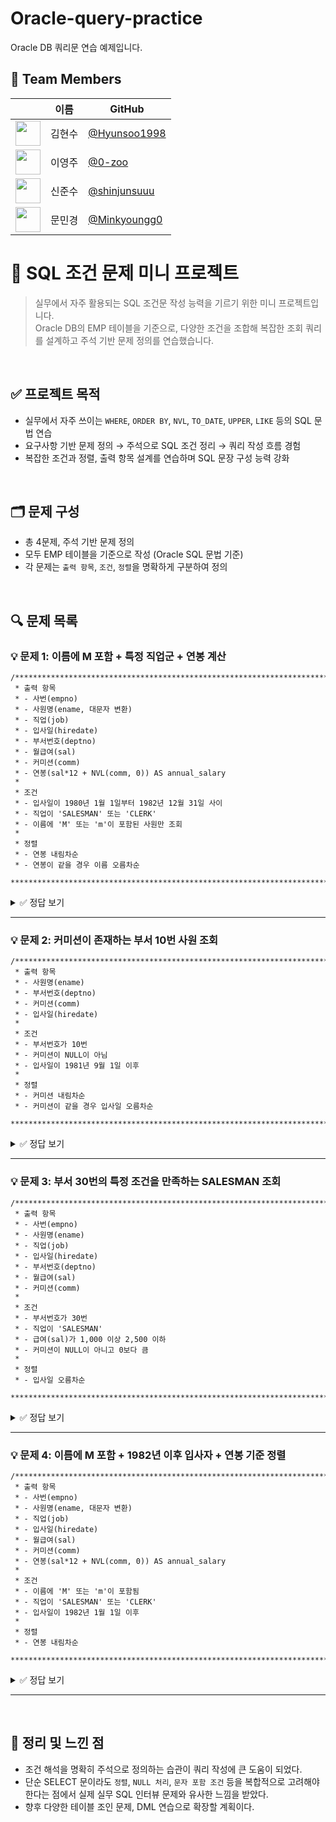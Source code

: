# Oracle-query-practice
Oracle DB 쿼리문 연습 예제입니다.


## 👥 Team Members

| | 이름  | GitHub |
|--|------|--------|
| <img src="https://github.com/Hyunsoo1998.png" width=40/> | 김현수 | [@Hyunsoo1998](https://github.com/Hyunsoo1998) | 
| <img src="https://github.com/0-zoo.png" width="40"/> | 이영주 | [@0-zoo](https://github.com/0-zoo) |
| <img src="https://github.com/shinjunsuuu.png" width="40"/> | 신준수 | [@shinjunsuuu](https://github.com/shinjunsuuu) |
| <img src="https://github.com/Minkyoungg0.png" width="40"/> | 문민경 | [@Minkyoungg0](https://github.com/Minkyoungg0) |


# 📘 SQL 조건 문제 미니 프로젝트

> 실무에서 자주 활용되는 SQL 조건문 작성 능력을 기르기 위한 미니 프로젝트입니다.  
Oracle DB의 EMP 테이블을 기준으로, 다양한 조건을 조합해 복잡한 조회 쿼리를 설계하고 주석 기반 문제 정의를 연습했습니다.

<br>

## ✅ 프로젝트 목적

- 실무에서 자주 쓰이는 `WHERE`, `ORDER BY`, `NVL`, `TO_DATE`, `UPPER`, `LIKE` 등의 SQL 문법 연습
- 요구사항 기반 문제 정의 → 주석으로 SQL 조건 정리 → 쿼리 작성 흐름 경험
- 복잡한 조건과 정렬, 출력 항목 설계를 연습하며 SQL 문장 구성 능력 강화

<br>

## 🗂️ 문제 구성

- 총 4문제, 주석 기반 문제 정의
- 모두 EMP 테이블을 기준으로 작성 (Oracle SQL 문법 기준)
- 각 문제는 `출력 항목`, `조건`, `정렬`을 명확하게 구분하여 정의

<br>

## 🔍 문제 목록

### 💡 문제 1: 이름에 M 포함 + 특정 직업군 + 연봉 계산
```
/****************************************************************************************
 * 출력 항목
 * - 사번(empno)
 * - 사원명(ename, 대문자 변환)
 * - 직업(job)
 * - 입사일(hiredate)
 * - 부서번호(deptno)
 * - 월급여(sal)
 * - 커미션(comm)
 * - 연봉(sal*12 + NVL(comm, 0)) AS annual_salary
 *
 * 조건
 * - 입사일이 1980년 1월 1일부터 1982년 12월 31일 사이
 * - 직업이 'SALESMAN' 또는 'CLERK'
 * - 이름에 'M' 또는 'm'이 포함된 사원만 조회
 *
 * 정렬
 * - 연봉 내림차순
 * - 연봉이 같을 경우 이름 오름차순
 ****************************************************************************************/
```

<details>
<summary>✅ 정답 보기</summary>

```sql
SELECT empno,
       UPPER(ename)             AS ename,
       job,
       hiredate,
       deptno,
       sal,
       comm,
       sal * 12 + NVL(comm, 0)  AS annual_salary
FROM   emp
WHERE  hiredate BETWEEN TO_DATE('1980-01-01', 'YYYY-MM-DD') AND TO_DATE('1982-12-31', 'YYYY-MM-DD')
  AND  job IN ('SALESMAN', 'CLERK')
  AND  (ename LIKE '%M%' OR ename LIKE '%m%')
ORDER BY annual_salary DESC,
         ename ASC;
```

</details>

---

### 💡 문제 2: 커미션이 존재하는 부서 10번 사원 조회
```
/****************************************************************************************
 * 출력 항목
 * - 사원명(ename)
 * - 부서번호(deptno)
 * - 커미션(comm)
 * - 입사일(hiredate)
 *
 * 조건
 * - 부서번호가 10번
 * - 커미션이 NULL이 아님
 * - 입사일이 1981년 9월 1일 이후
 *
 * 정렬
 * - 커미션 내림차순
 * - 커미션이 같을 경우 입사일 오름차순
 ****************************************************************************************/
```

<details>
<summary>✅ 정답 보기</summary>

```sql
SELECT ename,
       deptno,
       comm,
       hiredate
FROM   emp
WHERE  deptno   = 10
  AND  comm    IS NOT NULL
  AND  hiredate > TO_DATE('1981-09-01','YYYY-MM-DD')
ORDER  BY comm DESC,
          hiredate ASC;
```

</details>

---

### 💡 문제 3: 부서 30번의 특정 조건을 만족하는 SALESMAN 조회
```
/****************************************************************************************
 * 출력 항목
 * - 사번(empno)
 * - 사원명(ename)
 * - 직업(job)
 * - 입사일(hiredate)
 * - 부서번호(deptno)
 * - 월급여(sal)
 * - 커미션(comm)
 *
 * 조건
 * - 부서번호가 30번
 * - 직업이 'SALESMAN'
 * - 급여(sal)가 1,000 이상 2,500 이하
 * - 커미션이 NULL이 아니고 0보다 큼
 *
 * 정렬
 * - 입사일 오름차순
 ****************************************************************************************/
```

<details>
<summary>✅ 정답 보기</summary>

```sql
SELECT empno,
       ename,
       job,
       hiredate,
       deptno,
       sal,
       comm
FROM   emp
WHERE  deptno = 30
  AND  job    = 'SALESMAN'
  AND  sal BETWEEN 1000 AND 2500
  AND  comm IS NOT NULL
  AND  comm  > 0
ORDER  BY hiredate ASC;
```

</details>

---

### 💡 문제 4: 이름에 M 포함 + 1982년 이후 입사자 + 연봉 기준 정렬
```
/****************************************************************************************
 * 출력 항목
 * - 사번(empno)
 * - 사원명(ename, 대문자 변환)
 * - 직업(job)
 * - 입사일(hiredate)
 * - 월급여(sal)
 * - 커미션(comm)
 * - 연봉(sal*12 + NVL(comm, 0)) AS annual_salary
 *
 * 조건
 * - 이름에 'M' 또는 'm'이 포함됨
 * - 직업이 'SALESMAN' 또는 'CLERK'
 * - 입사일이 1982년 1월 1일 이후
 *
 * 정렬
 * - 연봉 내림차순
 ****************************************************************************************/
```

<details>
<summary>✅ 정답 보기</summary>

```sql
SELECT empno,
       UPPER(ename)                 AS ename,
       job,
       hiredate,
       sal,
       comm,
       sal*12 + NVL(comm,0)         AS annual_salary
FROM   emp
WHERE  (ename LIKE '%M%' OR ename LIKE '%m%')
  AND  job IN ('SALESMAN','CLERK')
  AND  hiredate >= TO_DATE('1982-01-01','YYYY-MM-DD')
ORDER  BY annual_salary DESC;
```

</details>

---

<br>

## 📝 정리 및 느낀 점

- 조건 해석을 명확히 주석으로 정의하는 습관이 쿼리 작성에 큰 도움이 되었다.
- 단순 SELECT 문이라도 `정렬`, `NULL 처리`, `문자 포함 조건` 등을 복합적으로 고려해야 한다는 점에서 실제 실무 SQL 인터뷰 문제와 유사한 느낌을 받았다.
- 향후 다양한 테이블 조인 문제, DML 연습으로 확장할 계획이다.
